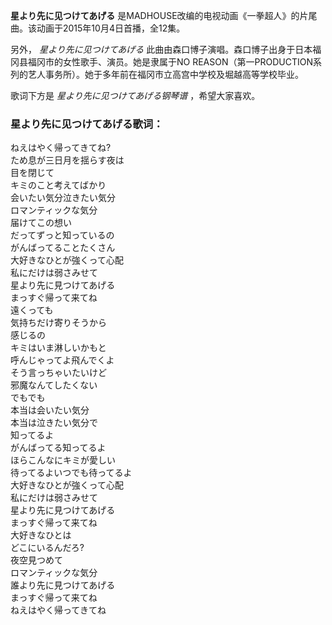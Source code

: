 

**星より先に见つけてあげる** 是MADHOUSE改编的电视动画《一拳超人》的片尾曲。该动画于2015年10月4日首播，全12集。

另外， _星より先に见つけてあげる_ 此曲由森口博子演唱。森口博子出身于日本福冈县福冈市的女性歌手、演员。她是隶属于NO
REASON（第一PRODUCTION系列的艺人事务所）。她于多年前在福冈市立高宫中学校及堀越高等学校毕业。

歌词下方是 _星より先に见つけてあげる钢琴谱_ ，希望大家喜欢。

### 星より先に见つけてあげる歌词：

ねえはやく帰ってきてね?  
ため息が三日月を揺らす夜は  
目を閉じて  
キミのこと考えてばかり  
会いたい気分泣きたい気分  
ロマンティックな気分  
届けてこの想い  
だってずっと知っているの  
がんばってることたくさん  
大好きなひとが強くって心配  
私にだけは弱さみせて  
星より先に見つけてあげる  
まっすぐ帰って来てね  
遠くっても  
気持ちだけ寄りそうから  
感じるの  
キミはいま淋しいかもと  
呼んじゃってよ飛んでくよ  
そう言っちゃいたいけど  
邪魔なんてしたくない  
でもでも  
本当は会いたい気分  
本当は泣きたい気分で  
知ってるよ  
がんばってる知ってるよ  
ほらこんなにキミが愛しい  
待ってるよいつでも待ってるよ  
大好きなひとが強くって心配  
私にだけは弱さみせて  
星より先に見つけてあげる  
まっすぐ帰って来てね  
大好きなひとは  
どこにいるんだろ?  
夜空見つめて  
ロマンティックな気分  
誰より先に見つけてあげる  
まっすぐ帰って来てね  
ねえはやく帰ってきてね

